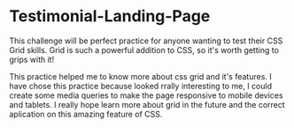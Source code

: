 # Testimonial-Landing-Page
This challenge will be perfect practice for anyone wanting to test their CSS Grid skills. Grid is such a powerful addition to CSS, so it's worth getting to grips with it!

This practice helped me to know more about css grid and it's features. I have chose this practice because looked rrally interesting to me, I could create some media queries to make the page responsive to mobile devices and tablets. I really hope learn more about grid in the future and the correct aplication on this amazing  feature of CSS.

